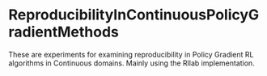 # ReproducibilityInContinuousPolicyGradientMethods
These are experiments for examining reproducibility in Policy Gradient RL algorithms in Continuous domains. Mainly using the Rllab implementation.
